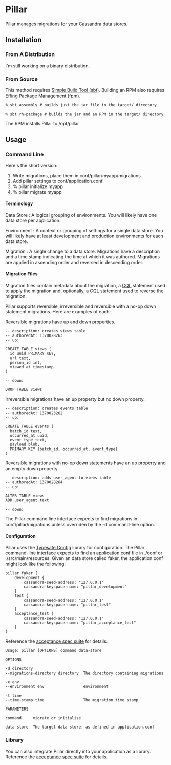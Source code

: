# Pillar

Pillar manages migrations for your [Cassandra][cassandra] data stores.

[cassandra]:http://cassandra.apache.org

## Installation

### From A Distribution

I'm still working on a binary distribution.

### From Source

This method requires [Simple Build Tool (sbt)][sbt]. Building an RPM also requires [Effing Package Management (fpm)][fpm].

    % sbt assembly # builds just the jar file in the target/ directory

    % sbt rh-package # builds the jar and an RPM in the target/ directory

The RPM installs Pillar to /opt/pillar

[sbt]:http://www.scala-sbt.org
[fpm]:https://github.com/jordansissel/fpm

## Usage

### Command Line

Here's the short version:

  1. Write migrations, place them in conf/pillar/myapp/migrations.
  1. Add pillar settings to conf/application.conf.
  1. % pillar initialize myapp
  1. % pillar migrate myapp

#### Terminology

Data Store
: A logical grouping of environments. You will likely have one data store per application.

Environment
: A context or grouping of settings for a single data store. You will likely have at least development and production environments for each data store.

Migration
: A single change to a data store. Migrations have a description and a time stamp indicating the time at which it was authored. Migrations are applied
in ascending order and reversed in descending order.

#### Migration Files

Migration files contain metadata about the migration, a [CQL][cql] statement used to apply the migration and, optionally, a [CQL][cql] statement used to reverse the migration.

[cql]:http://cassandra.apache.org/doc/cql3/CQL.html

Pillar supports reversible, irreversible and reversible with a no-op down statement migrations. Here are examples of each:

Reversible migrations have up and down properties.

    -- description: creates views table
    -- authoredAt: 1370028263
    -- up:

    CREATE TABLE views (
      id uuid PRIMARY KEY,
      url text,
      person_id int,
      viewed_at timestamp
    )

    -- down:

    DROP TABLE views

Irreversible migrations have an up property but no down property.

    -- description: creates events table
    -- authoredAt: 1370023262
    -- up:

    CREATE TABLE events (
      batch_id text,
      occurred_at uuid,
      event_type text,
      payload blob,
      PRIMARY KEY (batch_id, occurred_at, event_type)
    )

Reversible migrations with no-op down statements have an up property and an empty down property.

    -- description: adds user_agent to views table
    -- authoredAt: 1370028264
    -- up:

    ALTER TABLE views
    ADD user_agent text

    -- down:

The Pillar command line interface expects to find migrations in conf/pillar/migrations unless overriden by the -d command-line option.

#### Configuration

Pillar uses the [Typesafe Config][typesafeconfig] library for configuration. The Pillar command-line interface expects to find an application.conf file in
./conf or ./src/main/resources. Given an data store called faker, the application.conf might look like the following:

    pillar.faker {
        development {
            cassandra-seed-address: "127.0.0.1"
            cassandra-keyspace-name: "pillar_development"
        }
        test {
            cassandra-seed-address: "127.0.0.1"
            cassandra-keyspace-name: "pillar_test"
        }
        acceptance_test {
            cassandra-seed-address: "127.0.0.1"
            cassandra-keyspace-name: "pillar_acceptance_test"
        }
    }

[typesafeconfig]:https://github.com/typesafehub/config

Reference the [acceptance spec suite][cliacceptance] for details.

[cliacceptance]:https://github.com/comeara/pillar/blob/master/src/test/scala/streamsend/pillar/PillarCommandLineAcceptanceSpec.scala

    Usage: pillar [OPTIONS] command data-store

    OPTIONS

    -d directory
    --migrations-directory directory  The directory containing migrations

    -e env
    --environment env                 environment

    -t time
    --time-stamp time                 The migration time stamp

    PARAMETERS

    command     migrate or initialize

    data-store  The target data store, as defined in application.conf

### Library

You can also integrate Pillar directly into your application as a library.
Reference the [acceptance spec suite][libacceptance] for details.

[libacceptance]:https://github.com/comeara/pillar/blob/master/src/test/scala/streamsend/pillar/PillarLibraryAcceptanceSpec.scala

